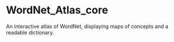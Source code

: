WordNet_Atlas_core
==================

An interactive atlas of WordNet, displaying maps of concepts and a readable dictionary.
